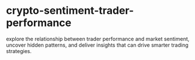 # crypto-sentiment-trader-performance
explore the relationship between trader performance and market  sentiment, uncover hidden patterns, and deliver insights that can drive smarter trading  strategies.
